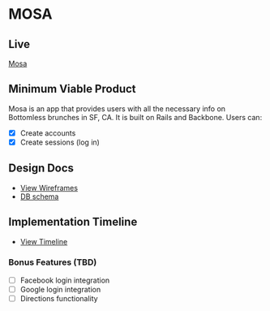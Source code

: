 MOSA
====

## Live

[Mosa](http://mosabrunch.com)

## Minimum Viable Product
Mosa is an app that provides users with all the necessary info on Bottomless brunches in SF, CA. It is built on Rails and Backbone. Users can:

- [x] Create accounts
- [x] Create sessions (log in)

## Design Docs
* [View Wireframes][views]
* [DB schema][schema]

[views]:./wireframes
[schema]:./db_schema

## Implementation Timeline
* [View Timeline][timeline]

[timeline]:./timeline

### Bonus Features (TBD)
- [ ] Facebook login integration
- [ ] Google login integration
- [ ] Directions functionality
